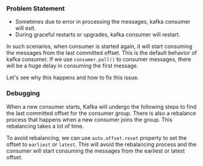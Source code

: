 <!--
.. title: Why There Is A Delay In Kafka Consumer Poll?
.. slug: why-kafka-consumer-poll-delayed
.. date: 2023-01-09 09:17:45 UTC+05:30
.. tags: kafka, debugging
.. category: programming
.. link: 
.. description: After starting confluent kafka consumer with poll, sometimes there will be a delay in consuming the messages. Let's see why this happens and how to fix it. 
.. type: text
-->

### Problem Statement

- Sometimes due to error in processing the messages, kafka consumer will exit.
- During graceful restarts or upgrades, kafka consumer will restart.

In such scenarios, when consumer is started again, it will start consuming the messages from the last committed offset. This is the default behavior of kafka consumer. If we use `consumer.poll()` to consumer messages, there will be a huge delay in consuming the first message.

Let's see why this happens and how to fix this issue.

### Debugging

When a new consumer starts, Kafka will undergo the following steps to find the last committed offset for the consumer group. There is also a rebalance process that happens when a new consumer joins the group. This rebalancing takes a lot of time.

To avoid rebalancing, we can use `auto.offset.reset` property to set the offset to `earliest` or `latest`. This will avoid the rebalancing process and the consumer will start consuming the messages from the earliest or latest offset.



